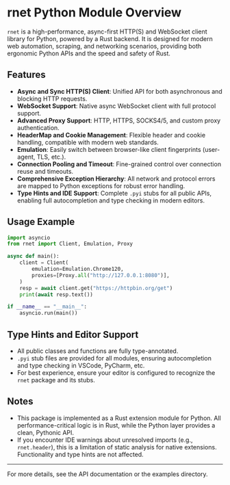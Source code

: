 # rnet Python Module Overview

`rnet` is a high-performance, async-first HTTP(S) and WebSocket client library for Python, powered by a Rust backend. It is designed for modern web automation, scraping, and networking scenarios, providing both ergonomic Python APIs and the speed and safety of Rust.

## Features

- **Async and Sync HTTP(S) Client**: Unified API for both asynchronous and blocking HTTP requests.
- **WebSocket Support**: Native async WebSocket client with full protocol support.
- **Advanced Proxy Support**: HTTP, HTTPS, SOCKS4/5, and custom proxy authentication.
- **HeaderMap and Cookie Management**: Flexible header and cookie handling, compatible with modern web standards.
- **Emulation**: Easily switch between browser-like client fingerprints (user-agent, TLS, etc.).
- **Connection Pooling and Timeout**: Fine-grained control over connection reuse and timeouts.
- **Comprehensive Exception Hierarchy**: All network and protocol errors are mapped to Python exceptions for robust error handling.
- **Type Hints and IDE Support**: Complete `.pyi` stubs for all public APIs, enabling full autocompletion and type checking in modern editors.

## Usage Example

```python
import asyncio
from rnet import Client, Emulation, Proxy

async def main():
    client = Client(
        emulation=Emulation.Chrome120,
        proxies=[Proxy.all("http://127.0.0.1:8080")],
    )
    resp = await client.get("https://httpbin.org/get")
    print(await resp.text())

if __name__ == "__main__":
    asyncio.run(main())
```

## Type Hints and Editor Support

- All public classes and functions are fully type-annotated.
- `.pyi` stub files are provided for all modules, ensuring autocompletion and type checking in VSCode, PyCharm, etc.
- For best experience, ensure your editor is configured to recognize the `rnet` package and its stubs.

## Notes

- This package is implemented as a Rust extension module for Python. All performance-critical logic is in Rust, while the Python layer provides a clean, Pythonic API.
- If you encounter IDE warnings about unresolved imports (e.g., `rnet.header`), this is a limitation of static analysis for native extensions. Functionality and type hints are not affected.

---

For more details, see the API documentation or the examples directory.
